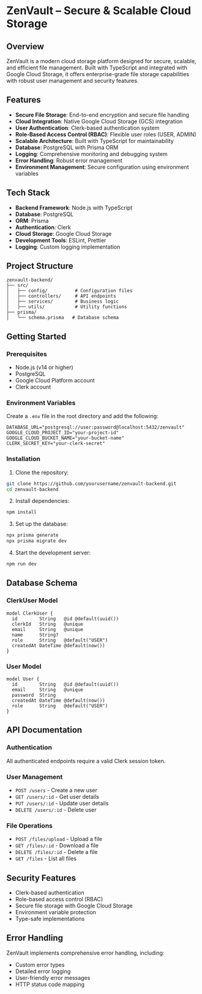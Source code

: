 # ZenVault – Secure & Scalable Cloud Storage

## Overview
ZenVault is a modern cloud storage platform designed for secure, scalable, and efficient file management. Built with TypeScript and integrated with Google Cloud Storage, it offers enterprise-grade file storage capabilities with robust user management and security features.

## Features
- **Secure File Storage**: End-to-end encryption and secure file handling
- **Cloud Integration**: Native Google Cloud Storage (GCS) integration
- **User Authentication**: Clerk-based authentication system
- **Role-Based Access Control (RBAC)**: Flexible user roles (USER, ADMIN)
- **Scalable Architecture**: Built with TypeScript for maintainability
- **Database**: PostgreSQL with Prisma ORM
- **Logging**: Comprehensive monitoring and debugging system
- **Error Handling**: Robust error management
- **Environment Management**: Secure configuration using environment variables

## Tech Stack
- **Backend Framework**: Node.js with TypeScript
- **Database**: PostgreSQL
- **ORM**: Prisma
- **Authentication**: Clerk
- **Cloud Storage**: Google Cloud Storage
- **Development Tools**: ESLint, Prettier
- **Logging**: Custom logging implementation

## Project Structure
```
zenvault-backend/
├── src/
│   ├── config/          # Configuration files
│   ├── controllers/     # API endpoints
│   ├── services/        # Business logic
│   ├── utils/           # Utility functions
├── prisma/
│   └── schema.prisma   # Database schema
```

## Getting Started

### Prerequisites
- Node.js (v14 or higher)
- PostgreSQL
- Google Cloud Platform account
- Clerk account

### Environment Variables
Create a `.env` file in the root directory and add the following:
```env
DATABASE_URL="postgresql://user:password@localhost:5432/zenvault"
GOOGLE_CLOUD_PROJECT_ID="your-project-id"
GOOGLE_CLOUD_BUCKET_NAME="your-bucket-name"
CLERK_SECRET_KEY="your-clerk-secret"
```

### Installation
1. Clone the repository:
```bash
git clone https://github.com/yourusername/zenvault-backend.git
cd zenvault-backend
```
2. Install dependencies:
```bash
npm install
```
3. Set up the database:
```bash
npx prisma generate
npx prisma migrate dev
```
4. Start the development server:
```bash
npm run dev
```

## Database Schema

### ClerkUser Model
```prisma
model ClerkUser {
  id        String   @id @default(uuid())
  clerkId   String   @unique
  email     String   @unique
  name      String?
  role      String   @default("USER")
  createdAt DateTime @default(now())
}
```

### User Model
```prisma
model User {
  id        String   @id @default(uuid())
  email     String   @unique
  password  String
  createdAt DateTime @default(now())
  role      String   @default("USER")
}
```

## API Documentation

### Authentication
All authenticated endpoints require a valid Clerk session token.

### User Management
- `POST /users` - Create a new user
- `GET /users/:id` - Get user details
- `PUT /users/:id` - Update user details
- `DELETE /users/:id` - Delete user

### File Operations
- `POST /files/upload` - Upload a file
- `GET /files/:id` - Download a file
- `DELETE /files/:id` - Delete a file
- `GET /files` - List all files

## Security Features
- Clerk-based authentication
- Role-based access control (RBAC)
- Secure file storage with Google Cloud Storage
- Environment variable protection
- Type-safe implementations

## Error Handling
ZenVault implements comprehensive error handling, including:
- Custom error types
- Detailed error logging
- User-friendly error messages
- HTTP status code mapping

